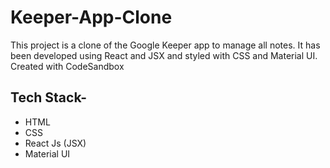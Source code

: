 # Keeper-App-Clone
This project is a clone of the Google Keeper app to manage all notes. It has been developed using React and JSX and styled with CSS and Material UI.
Created with CodeSandbox

## Tech Stack-
- HTML
- CSS
- React Js (JSX)
- Material UI

